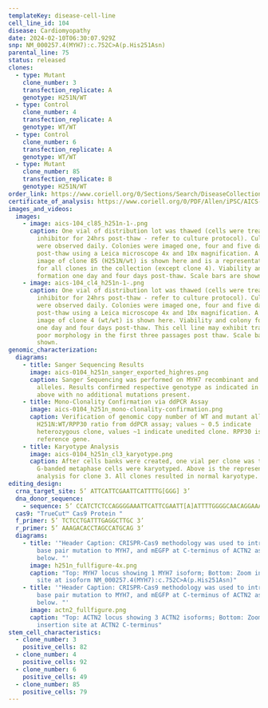 ```yaml
---
templateKey: disease-cell-line
cell_line_id: 104
disease: Cardiomyopathy
date: 2024-02-10T06:30:07.929Z
snp: NM_000257.4(MYH7):c.752C>A(p.His251Asn)
parental_line: 75
status: released
clones:
  - type: Mutant
    clone_number: 3
    transfection_replicate: A
    genotype: H251N/WT
  - type: Control
    clone_number: 4
    transfection_replicate: A
    genotype: WT/WT
  - type: Control
    clone_number: 6
    transfection_replicate: A
    genotype: WT/WT
  - type: Mutant
    clone_number: 85
    transfection_replicate: B
    genotype: H251N/WT
order_link: https://www.coriell.org/0/Sections/Search/DiseaseCollection_Detail.aspx?Ref=AICS-0104&Product=CiPSC&PgId=166
certificate_of_analysis: https://www.coriell.org/0/PDF/Allen/iPSC/AICS-0104_CofA.pdf
images_and_videos:
  images:
    - image: aics-104_cl85_h251n-1-.png
      caption: One vial of distribution lot was thawed (cells were treated with ROCK
        inhibitor for 24hrs post-thaw - refer to culture protocol). Cultures
        were observed daily. Colonies were imaged one, four and five days
        post-thaw using a Leica microscope 4x and 10x magnification. A six panel
        image of clone 85 (H251N/wt) is shown here and is a representative image
        for all clones in the collection (except clone 4). Viability and colony
        formation one day and four days post-thaw. Scale bars are shown.
    - image: aics-104_cl4_h251n-1-.png
      caption: One vial of distribution lot was thawed (cells were treated with ROCK
        inhibitor for 24hrs post-thaw - refer to culture protocol). Cultures
        were observed daily. Colonies were imaged one, four and five days
        post-thaw using a Leica microscope 4x and 10x magnification. A six panel
        image of clone 4 (wt/wt) is shown here. Viability and colony formation
        one day and four days post-thaw. This cell line may exhibit transient
        poor morphology in the first three passages post thaw. Scale bars are
        shown.
genomic_characterization:
  diagrams:
    - title: Sanger Sequencing Results
      image: aics-0104_h251n_sanger_exported_highres.png
      caption: Sanger Sequencing was performed on MYH7 recombinant and wildtype
        alleles. Results confirmed respective genotype as indicated in table
        above with no additional mutations present. 
    - title: Mono-Clonality Confirmation via ddPCR Assay
      image: aics-0104_h251n_mono-clonality-confirmation.png
      caption: Verification of genomic copy number of WT and mutant alleles.
        H251N:WT/RPP30 ratio from ddPCR assay; values ~ 0.5 indicate
        heterozygous clone, values ~1 indicate unedited clone. RPP30 is known 2n
        reference gene. 
    - title: Karyotype Analysis
      image: aics-0104_h251n_cl3_karyotype.png
      caption: After cells banks were created, one vial per clone was thawed and 30
        G-banded metaphase cells were karyotyped. Above is the representative
        analysis for clone 3. All clones resulted in normal karyotype.
editing_design:
  crna_target_site: 5’ ATTCATTCGAATTCATTTTG[GGG] 3’
  dna_donor_sequence: 
    - sequence: 5’ CCATCTCTCCAGGGGAAATTCATTCGAATT[A]ATTTTGGGGCAACAGGAAAGTTGGCATC 3’
  cas9: "TrueCut™ Cas9 Protein "
  f_primer: 5’ TCTCCTGATTTGAGGCTTGC 3’
  r_primer: 5’ AAAGACACCTAGCCATGCAG 3’
  diagrams:
    - title: '"Header Caption: CRISPR-Cas9 methodology was used to introduce a single
        base pair mutation to MYH7, and mEGFP at C-terminus of ACTN2 as shown
        below. "'
      image: h251n_fullfigure-4x.png
      caption: "Top: MYH7 locus showing 1 MYH7 isoform; Bottom: Zoom in on mutation
        site at isoform NM_000257.4(MYH7):c.752C>A(p.His251Asn)"
    - title: '"Header Caption: CRISPR-Cas9 methodology was used to introduce a single
        base pair mutation to MYH7, and mEGFP at C-terminus of ACTN2 as shown
        below. "'
      image: actn2_fullfigure.png
      caption: "Top: ACTN2 locus showing 3 ACTN2 isoforms; Bottom: Zoom in on mEGFP
        insertion site at ACTN2 C-terminus"
stem_cell_characteristics:
  - clone_number: 3
    positive_cells: 82
  - clone_number: 4
    positive_cells: 92
  - clone_number: 6
    positive_cells: 49
  - clone_number: 85
    positive_cells: 79
---
```

